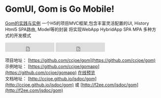 # GomUI, Gom is Go Mobile!

[Gom的实践与实例]()
一个H5的项目MVC框架,包含丰富灵活配置的UI,  History Html5 SPA路由, Model等的封装
将实现WebApp HybridApp SPA MPA 多种方式的开发模式

<iframe src="https://ghbtns.com/github-btn.html?user=ccjoe&repo=gom&type=watch&count=true" frameborder="0" scrolling="0" width="160px" height="30px"></iframe>
<iframe src="https://ghbtns.com/github-btn.html?user=ccjoe&repo=gom&type=fork&count=true" frameborder="0" scrolling="0" width="160px" height="30px"></iframe>

项目地址： [https://github.com/ccjoe/gom](https://github.com/ccjoe/gom)  
示例地址： [https://github.com/ccjoe/gomapp](https://github.com/ccjoe/gomapp) [在线预览]()  
文档地址： [http://ccjoe.github.io/jsdoc/gom](http://ccjoe.github.io/jsdoc/gom) 或 [http://f2ee.com/jsdoc/gom](http://f2ee.com/jsdoc/gom)  
